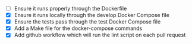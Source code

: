 - [ ] Ensure it runs properly through the Dockerfile
- [x] Ensure it runs locally through the develop Docker Compose file
- [x] Ensure the tests pass through the test Docker Compose file
- [x] Add a Make file for the docker-compose commands
- [x] Add github workflow which will run the lint script on each pull request
